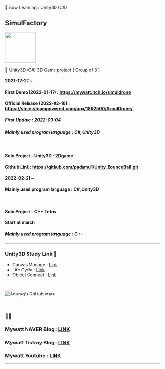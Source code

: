 🌱 now Learning : Unity3D (C#)


## SimulFactory
<img src="https://user-images.githubusercontent.com/26586104/149724911-88f90334-8e08-44ee-b11b-35a312c9cc86.png"  width="100" height="100"/>

👯 Unity3D (C#) 3D Game project ( Group of 3 ) 

#### 2021-12-27 ~   
#### First Demo (2022-01-17) : https://mywatt.itch.io/simuldrone
#### Official Release (2022-02-18) : https://store.steampowered.com/app/1892500/SimulDrone/
##### First Update : 2022-03-04
##### Mainly used program language : C#, Unity3D

<br/>

#### Solo Project - Unity3D - 2Dgame
#### Github Link : https://github.com/padamu1/Unity_BounceBall.git
#### 2022-02-21 ~
#### Mainly used program language : C#, Unity3D

<br/>

#### Solo Project - C++ Tetris
#### Start at march
##### Mainly used program language : C++
---

### Unity3D Study Link 🔭
* Canvas Manage : [Link][canvasLink] 
* Life Cycle : [Link][lifeLink]
* Object Connect : [Link][connectLink]

<br/>

![Anurag's GitHub stats](https://github-readme-stats.vercel.app/api?username=padamu1&show_icons=true&theme=white)

<br />

### 💬💬
### Mywatt NAVER Blog : [LINK][naverLink]
### Mywatt Tistroy Blog : [LINK][tistory]
### Mywatt Youtube : [LINK][youtube]
---

<br />



[naverLink]: https://blog.naver.com/padamu1
[tistory]: https://pamechanic.tistory.com/
[youtube]: https://www.youtube.com/channel/UCbYFX84E_7M1N-NJsF6zBGg/featured
[canvasLink]:https://blog.naver.com/padamu1/222602959312
[lifeLink]:https://blog.naver.com/padamu1/222606713864
[connectLink]:https://blog.naver.com/padamu1/222612976964



<!--
**padamu1/padamu1** is a ✨ _special_ ✨ repository because its `README.md` (this file) appears on your GitHub profile.

Here are some ideas to get you started:

- 🔭 I’m currently working on ...
- 🌱 I’m currently learning ...
- 👯 I’m looking to collaborate on ...
- 🤔 I’m looking for help with ...
- 💬 Ask me about ...
- 📫 How to reach me: ...
- 😄 Pronouns: ...
- ⚡ Fun fact: ...
-->

